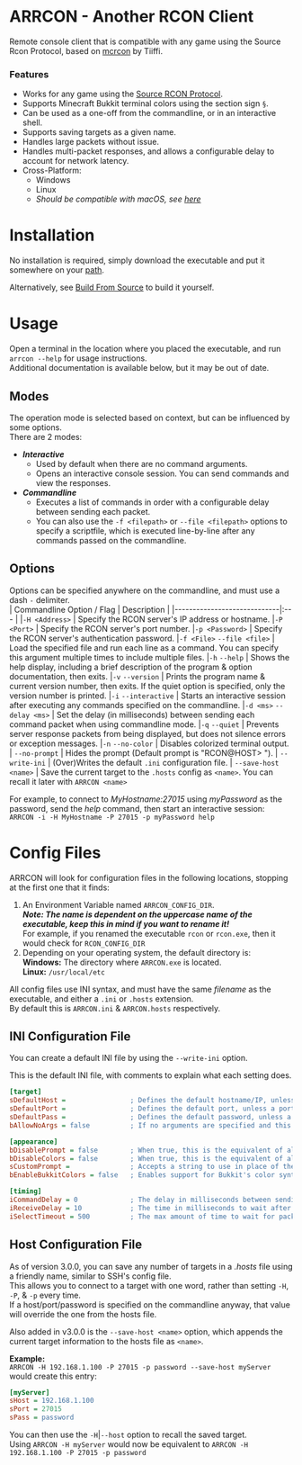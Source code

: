 # ARRCON - Another __RCON__ Client
Remote console client that is compatible with any game using the Source Rcon Protocol, based on [mcrcon](https://github.com/Tiiffi/mcrcon) by Tiiffi.  

### Features
  - Works for any game using the [Source RCON Protocol](https://developer.valvesoftware.com/wiki/Source_RCON_Protocol).
  - Supports Minecraft Bukkit terminal colors using the section sign `§`.
  - Can be used as a one-off from the commandline, or in an interactive shell.
  - Supports saving targets as a given name. 
  - Handles large packets without issue.
  - Handles multi-packet responses, and allows a configurable delay to account for network latency.
  - Cross-Platform:
    - Windows
    - Linux
    - _Should be compatible with macOS, see [here](https://github.com/radj307/ARRCON/wiki/Building-from-Source)_


# Installation
No installation is required, simply download the executable and put it somewhere on your [path](https://github.com/radj307/ARRCON/wiki/Adding-To-Path).  

Alternatively, see [Build From Source](https://github.com/radj307/ARRCON/wiki/Building-from-Source) to build it yourself.


# Usage
Open a terminal in the location where you placed the executable, and run `arrcon --help` for usage instructions.  
Additional documentation is available below, but it may be out of date.  

## Modes
The operation mode is selected based on context, but can be influenced by some options.  
There are 2 modes:
- ___Interactive___
  - Used by default when there are no command arguments.
  - Opens an interactive console session. You can send commands and view the responses.
- ___Commandline___
  - Executes a list of commands in order with a configurable delay between sending each packet.
  - You can also use the `-f <filepath>` or `--file <filepath>` options to specify a scriptfile, which is executed line-by-line after any commands passed on the commandline.

## Options
Options can be specified anywhere on the commandline, and must use a dash `-` delimiter.  
| Commandline Option / Flag   | Description                                              |
|-----------------------------|:---                                                      |
|`-H <Address>`               | Specify the RCON server's IP address or hostname.
|`-P <Port>`                  | Specify the RCON server's port number.
|`-p <Password>`              | Specify the RCON server's authentication password.
|`-f <File>` `--file <file>`  | Load the specified file and run each line as a command. You can specify this argument multiple times to include multiple files.
|`-h` `--help`                | Shows the help display, including a brief description of the program & option documentation, then exits.
|`-v` `--version`             | Prints the program name & current version number, then exits.  If the quiet option is specified, only the version number is printed.
|`-i` `--interactive`         | Starts an interactive session after executing any commands specified on the commandline.
|`-d <ms>` `--delay <ms>`     | Set the delay (in milliseconds) between sending each command packet when using commandline mode.
|`-q` `--quiet`               | Prevents server response packets from being displayed, but does not silence errors or exception messages.
|`-n` `--no-color`            | Disables colorized terminal output.
| `--no-prompt`               | Hides the prompt (Default prompt is "RCON@HOST> ").
| `--write-ini`               | (Over)Writes the default `.ini` configuration file.
| `--save-host <name>`        | Save the current target to the `.hosts` config as `<name>`. You can recall it later with `ARRCON <name>`

For example, to connect to _MyHostname:27015_ using _myPassword_ as the password, send the _help_ command, then start an interactive session:  
`ARRCON -i -H MyHostname -P 27015 -p myPassword help`  


# Config Files
ARRCON will look for configuration files in the following locations, stopping at the first one that it finds:
1. An Environment Variable named `ARRCON_CONFIG_DIR`.  
  ___Note: The name is dependent on the uppercase name of the executable, keep this in mind if you want to rename it!___  
  For example, if you renamed the executable `rcon` or `rcon.exe`, then it would check for `RCON_CONFIG_DIR`
2. Depending on your operating system, the default directory is:  
  __Windows:__ The directory where `ARRCON.exe` is located.  
  __Linux:__ `/usr/local/etc`  

All config files use INI syntax, and must have the same *filename* as the executable, and either a `.ini` or `.hosts` extension.  
By default this is `ARRCON.ini` & `ARRCON.hosts` respectively.

## INI Configuration File
You can create a default INI file by using the `--write-ini` option.  

This is the default INI file, with comments to explain what each setting does.
```ini
[target]
sDefaultHost =                ; Defines the default hostname/IP, unless a hostname/IP was specified on the commandline.
sDefaultPort =                ; Defines the default port, unless a port was specified on the commandline.
sDefaultPass =                ; Defines the default password, unless a password was specified on the commandline.
bAllowNoArgs = false          ; If no arguments are specified and this is false, the help display is shown and the program will exit before connecting to the above target.

[appearance]
bDisablePrompt = false        ; When true, this is the equivalent of always specifying the --no-prompt option.
bDisableColors = false        ; When true, this is the equivalent of always specifying the -n/--no-color option.
sCustomPrompt =               ; Accepts a string to use in place of the default prompt, excluding the end, which is always "> ".
bEnableBukkitColors = false   ; Enables support for Bukkit's color syntax. This is only relevant for minecraft servers running Bukkit.

[timing]
iCommandDelay = 0             ; The delay in milliseconds between sending each command when using commandline/scriptfile mode.
iReceiveDelay = 10            ; The time in milliseconds to wait after receiving packets. Raise this if multi-packet responses aren't fully received. 
iSelectTimeout = 500          ; The max amount of time to wait for packets before timing out. Raise this if your network is slow.
```

## Host Configuration File
As of version 3.0.0, you can save any number of targets in a _.hosts_ file using a friendly name, similar to SSH's config file.  
This allows you to connect to a target with one word, rather than setting `-H`, `-P`, & `-p` every time.  
If a host/port/password is specified on the commandline anyway, that value will override the one from the hosts file.  

Also added in v3.0.0 is the `--save-host <name>` option, which appends the current target information to the hosts file as `<name>`.  

__Example:__  
`ARRCON -H 192.168.1.100 -P 27015 -p password --save-host myServer` would create this entry:
```ini
[myServer]
sHost = 192.168.1.100
sPort = 27015
sPass = password
```
You can then use the `-H`|`--host` option to recall the saved target.  
Using `ARRCON -H myServer` would now be equivalent to `ARRCON -H 192.168.1.100 -P 27015 -p password`
